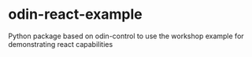# odin-react-example
Python package based on odin-control to use the workshop example for demonstrating react capabilities
